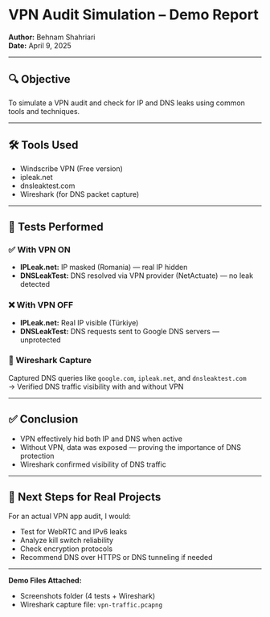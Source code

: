 # VPN Audit Simulation – Demo Report  
**Author:** Behnam Shahriari  
**Date:** April 9, 2025  

---

## 🔍 Objective  
To simulate a VPN audit and check for IP and DNS leaks using common tools and techniques.

---

## 🛠️ Tools Used  
- Windscribe VPN (Free version)  
- ipleak.net  
- dnsleaktest.com  
- Wireshark (for DNS packet capture)

---

## 🔬 Tests Performed  

### ✅ With VPN ON  
- **IPLeak.net:** IP masked (Romania) — real IP hidden  
- **DNSLeakTest:** DNS resolved via VPN provider (NetActuate) — no leak detected  

### ❌ With VPN OFF  
- **IPLeak.net:** Real IP visible (Türkiye)  
- **DNSLeakTest:** DNS requests sent to Google DNS servers — unprotected  

### 🧪 Wireshark Capture  
Captured DNS queries like `google.com`, `ipleak.net`, and `dnsleaktest.com`  
→ Verified DNS traffic visibility with and without VPN

---

## ✅ Conclusion  
- VPN effectively hid both IP and DNS when active  
- Without VPN, data was exposed — proving the importance of DNS protection  
- Wireshark confirmed visibility of DNS traffic

---

## 📌 Next Steps for Real Projects  
For an actual VPN app audit, I would:
- Test for WebRTC and IPv6 leaks  
- Analyze kill switch reliability  
- Check encryption protocols  
- Recommend DNS over HTTPS or DNS tunneling if needed

---

**Demo Files Attached:**  
- Screenshots folder (4 tests + Wireshark)  
- Wireshark capture file: `vpn-traffic.pcapng`
